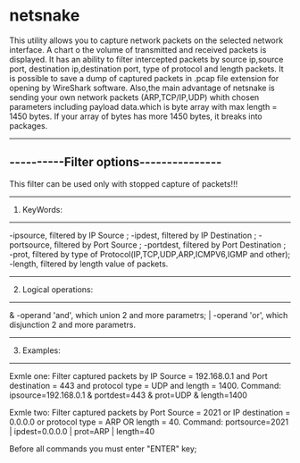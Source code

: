 # netsnake

This utility allows you to capture network packets on the selected network interface. A chart o the volume of transmitted and received packets is displayed. It has an ability to filter intercepted packets by source ip,source port, destination ip,destination port, type of protocol and length packets.
It is possible to save a dump of captured packets in .pcap file extension for opening by WireShark software. Also,the main advantage of netsnake is sending your own network packets (ARP,TCP/IP,UDP) whith chosen parameters including payload data.which is byte array with max length = 1450 bytes. If your array of bytes has more 1450 bytes, it breaks into packages.

---------------------------------------
----------Filter options---------------
---------------------------------------
This filter can be used only with stopped capture of packets!!!

--------------------------------------------------------------------------------
1. KeyWords:
--------------------------------------------------------------------------------
 -ipsource, filtered by IP Source ;
 -ipdest, filtered by IP Destination ;
 -portsource, filtered by Port Source ;
 -portdest, filtered by Port Destination ;
 -prot, filtered by type of Protocol(IP,TCP,UDP,ARP,ICMPV6,IGMP and other);
 -length, filtered by length value of packets.


---------------------------------------------------------------------------------
2. Logical operations:
---------------------------------------------------------------------------------
& -operand 'and', which union 2 and more parametrs;
| -operand 'or', which disjunction 2 and more parametrs.


----------------------------------------------------------------------------------------------------------------------
3. Examples:
----------------------------------------------------------------------------------------------------------------------
Exmle one:
Filter captured packets by IP Source = 192.168.0.1 and Port destination = 443 and protocol type = UDP and length = 1400.
Command: ipsource=192.168.0.1 & portdest=443 & prot=UDP & length=1400

Exmle two:
Filter captured packets by Port Source = 2021 or IP destination = 0.0.0.0 or protocol type = ARP OR length = 40.
Command:  portsource=2021 | ipdest=0.0.0.0 | prot=ARP | length=40

Before all commands you must enter "ENTER" key;
